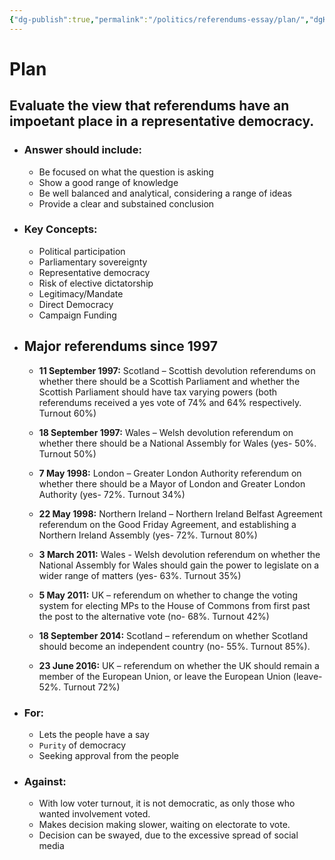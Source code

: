 ```yaml
---
{"dg-publish":true,"permalink":"/politics/referendums-essay/plan/","dgHomeLink":true,"dgPassFrontmatter":false}
---
```



# Plan
## Evaluate the view that referendums have an impoetant place in a representative democracy.

- ### Answer should include:
	- Be focused on what the question is asking
	- Show a good range of knowledge
	- Be well balanced and analytical, considering a range of ideas
	- Provide a clear and substained conclusion

- ### Key Concepts:
	- Political participation
	- Parliamentary sovereignty
	- Representative democracy
	- Risk of elective dictatorship
	- Legitimacy/Mandate
	- Direct Democracy
	- Campaign Funding

- ## Major referendums since 1997
	- **11 September 1997:** Scotland – Scottish devolution referendums on whether there should be a Scottish Parliament and whether the Scottish Parliament should have tax varying powers (both referendums received a yes vote of 74% and 64% respectively. Turnout 60%)

	- **18 September 1997:** Wales – Welsh devolution referendum on whether there should be a National Assembly for Wales (yes- 50%. Turnout 50%)

	- **7 May 1998:** London – Greater London Authority referendum on whether there should be a Mayor of London and Greater London Authority (yes- 72%. Turnout 34%)

	- **22 May 1998:** Northern Ireland – Northern Ireland Belfast Agreement referendum on the Good Friday Agreement, and establishing a Northern Ireland Assembly (yes- 72%. Turnout 80%)

	- **3 March 2011:** Wales - Welsh devolution referendum on whether the National Assembly for Wales should gain the power to legislate on a wider range of matters (yes- 63%. Turnout 35%)

	- **5 May 2011:** UK – referendum on whether to change the voting system for electing MPs to the House of Commons from first past the post to the alternative vote (no- 68%. Turnout 42%)

	- **18 September 2014:** Scotland – referendum on whether Scotland should become an independent country (no- 55%. Turnout 85%).

	- **23 June 2016:** UK – referendum on whether the UK should remain a member of the European Union, or leave the European Union (leave- 52%. Turnout 72%)

- ### For:
	- Lets the people have a say
	- `Purity` of democracy
	- Seeking approval from the people

- ### Against:
	- With low voter turnout, it is not democratic, as only those who wanted involvement voted.
	- Makes decision making slower, waiting on electorate to vote.
	- Decision can be swayed, due to the excessive spread of social media

